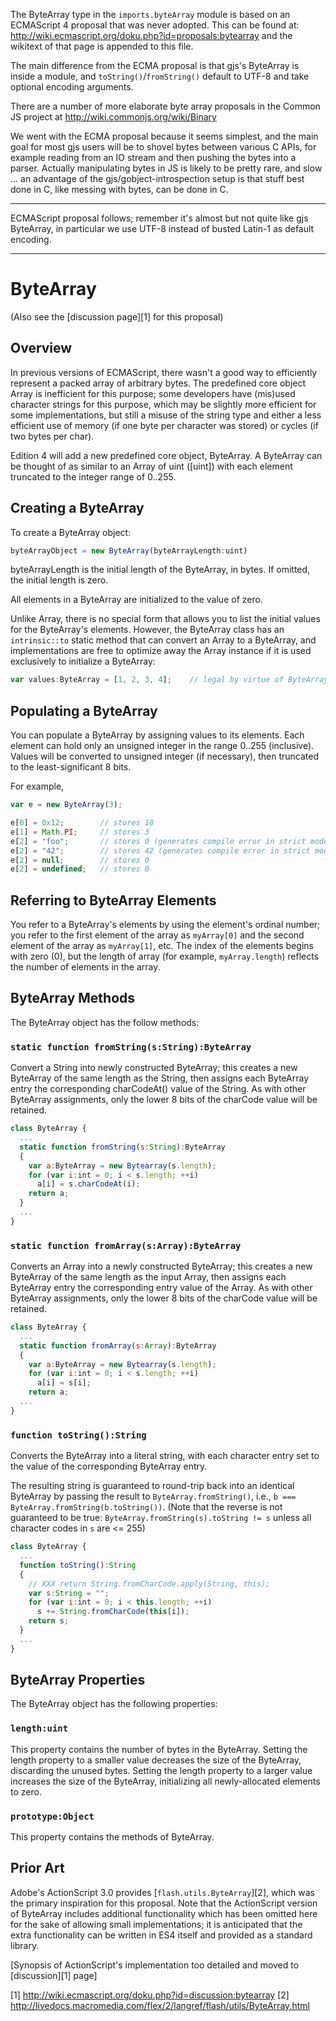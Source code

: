 The ByteArray type in the `imports.byteArray` module is based on an
ECMAScript 4 proposal that was never adopted. This can be found at:
http://wiki.ecmascript.org/doku.php?id=proposals:bytearray
and the wikitext of that page is appended to this file.

The main difference from the ECMA proposal is that gjs's ByteArray is
inside a module, and `toString()`/`fromString()` default to UTF-8 and take
optional encoding arguments.

There are a number of more elaborate byte array proposals in the
Common JS project at http://wiki.commonjs.org/wiki/Binary

We went with the ECMA proposal because it seems simplest, and the main
goal for most gjs users will be to shovel bytes between various C
APIs, for example reading from an IO stream and then pushing the bytes
into a parser. Actually manipulating bytes in JS is likely to be
pretty rare, and slow ... an advantage of the
gjs/gobject-introspection setup is that stuff best done in C, like
messing with bytes, can be done in C.

---

ECMAScript proposal follows; remember it's almost but not quite like
gjs ByteArray, in particular we use UTF-8 instead of busted Latin-1 as
default encoding.

---

# ByteArray #

(Also see the [discussion page][1] for this proposal)

## Overview ##

In previous versions of ECMAScript, there wasn't a good way to efficiently represent a packed array of arbitrary bytes. The predefined core object Array is inefficient for this purpose; some developers have (mis)used character strings for this purpose, which may be slightly more efficient for some implementations, but still a misuse of the string type and either a less efficient use of memory (if one byte per character was stored) or cycles (if two bytes per char).

Edition 4 will add a new predefined core object, ByteArray. A ByteArray can be thought of as similar to an Array of uint ([uint]) with each element truncated to the integer range of 0..255.

## Creating a ByteArray ##

To create a ByteArray object:

```js
byteArrayObject = new ByteArray(byteArrayLength:uint)
```

byteArrayLength is the initial length of the ByteArray, in bytes. If omitted, the initial length is zero.

All elements in a ByteArray are initialized to the value of zero.

Unlike Array, there is no special form that allows you to list the initial values for the ByteArray's elements. However, the ByteArray class has an `intrinsic::to` static method that can convert an Array to a ByteArray, and implementations are free to optimize away the Array instance if it is used exclusively to initialize a ByteArray:

```js
var values:ByteArray = [1, 2, 3, 4];	// legal by virtue of ByteArray.intrinsic::to
```

## Populating a ByteArray ##

You can populate a ByteArray by assigning values to its elements. Each element can hold only an unsigned integer in the range 0..255 (inclusive). Values will be converted to unsigned integer (if necessary), then truncated to the least-significant 8 bits.

For example,

```js
var e = new ByteArray(3);

e[0] = 0x12;		// stores 18
e[1] = Math.PI;		// stores 3
e[2] = "foo";		// stores 0 (generates compile error in strict mode)
e[2] = "42";		// stores 42 (generates compile error in strict mode)
e[2] = null;		// stores 0
e[2] = undefined;	// stores 0
```

## Referring to ByteArray Elements ##

You refer to a ByteArray's elements by using the element's ordinal number; you refer to the first element of the array as `myArray[0]` and the second element of the array as `myArray[1]`, etc. The index of the elements begins with zero (0), but the length of array (for example, `myArray.length`) reflects the number of elements in the array.

## ByteArray Methods ##

The ByteArray object has the follow methods:

### `static function fromString(s:String):ByteArray` ###

Convert a String into newly constructed ByteArray; this creates a new ByteArray of the same length as the String, then assigns each ByteArray entry the corresponding charCodeAt() value of the String. As with other ByteArray assignments, only the lower 8 bits of the charCode value will be retained.

```js
class ByteArray {
  ...
  static function fromString(s:String):ByteArray
  {
    var a:ByteArray = new Bytearray(s.length);
    for (var i:int = 0; i < s.length; ++i)
      a[i] = s.charCodeAt(i);
    return a;
  }
  ...
}
```

### `static function fromArray(s:Array):ByteArray` ###

Converts an Array into a newly constructed ByteArray; this creates a new ByteArray of the same length as the input Array, then assigns each ByteArray entry the corresponding entry value of the Array. As with other ByteArray assignments, only the lower 8 bits of the charCode value will be retained.

```js
class ByteArray {
  ...
  static function fromArray(s:Array):ByteArray
  {
    var a:ByteArray = new Bytearray(s.length);
    for (var i:int = 0; i < s.length; ++i)
      a[i] = s[i];
    return a;
  ...
}
```

### `function toString():String` ###

Converts the ByteArray into a literal string, with each character entry set to the value of the corresponding ByteArray entry.

The resulting string is guaranteed to round-trip back into an identical ByteArray by passing the result to `ByteArray.fromString()`, i.e., `b === ByteArray.fromString(b.toString())`. (Note that the reverse is not guaranteed to be true: `ByteArray.fromString(s).toString != s` unless all character codes in `s` are <= 255)

```js
class ByteArray {
  ...
  function toString():String
  {
    // XXX return String.fromCharCode.apply(String, this);
    var s:String = "";
    for (var i:int = 0; i < this.length; ++i)
      s += String.fromCharCode(this[i]);
    return s;
  }
  ...
}
```

## ByteArray Properties ##

The ByteArray object has the following properties:

### `length:uint` ###

This property contains the number of bytes in the ByteArray. Setting the length property to a smaller value decreases the size of the ByteArray, discarding the unused bytes. Setting the length property to a larger value increases the size of the ByteArray, initializing all newly-allocated elements to zero.

### `prototype:Object` ###

This property contains the methods of ByteArray.

## Prior Art ##

Adobe's ActionScript 3.0 provides [`flash.utils.ByteArray`][2], which was the primary inspiration for this proposal. Note that the ActionScript version of ByteArray includes additional functionality which has been omitted here for the sake of allowing small implementations; it is anticipated that the extra functionality can be written in ES4 itself and provided as a standard library.

[Synopsis of ActionScript's implementation too detailed and moved to [discussion][1] page]

[1] http://wiki.ecmascript.org/doku.php?id=discussion:bytearray
[2] http://livedocs.macromedia.com/flex/2/langref/flash/utils/ByteArray.html
